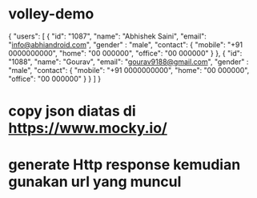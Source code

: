 # volley-demo


{
    "users": [
        {
                "id": "1087",
                "name": "Abhishek Saini",
                "email": "info@abhiandroid.com",
                "gender" : "male",
                "contact": {
                    "mobile": "+91 0000000000",
                    "home": "00 000000",
                    "office": "00 000000"
                }
        },
        {
                "id": "1088",
                "name": "Gourav",
                "email": "gourav9188@gmail.com",
                "gender" : "male",
                "contact": {
                    "mobile": "+91 0000000000",
                    "home": "00 000000",
                    "office": "00 000000"
                }
        }
  ]
}

# copy json diatas di https://www.mocky.io/
# generate Http response kemudian gunakan url yang muncul